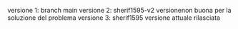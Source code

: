 versione 1: branch main
versione 2: sherif1595-v2 versionenon buona per la soluzione del problema
versione 3: sherif1595 versione attuale rilasciata
